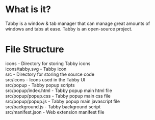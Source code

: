 # What is it?

Tabby is a window & tab manager that can manage great amounts of windows and tabs at ease. Tabby is an open-source project.

# File Structure

icons - Directory for storing Tabby icons<br/>
icons/tabby.svg - Tabby icon<br/>
src - Directory for storing the source code<br/>
src/icons - Icons used in the Tabby UI<br/>
src/popup - Tabby popup scripts<br/>
src/popup/index.html - Tabby popup main html file<br/>
src/popup/popup.css - Tabby popup main css file<br/>
src/popup/popup.js - Tabby popup main javascript file<br/>
src/background.js - Tabby background script<br/>
src/manifest.json - Web extension manifest file
